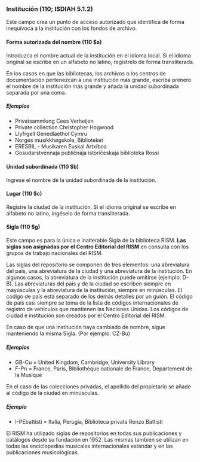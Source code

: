### Institución (110; ISDIAH 5.1.2)
Este campo crea un punto de acceso autorizado que identifica de forma inequívoca a la institución con los fondos de archivo.

#### Forma autorizada del nombre (110 $a)
Introduzca el nombre actual de la institución en el idioma local. Si el idioma original se escribe en un alfabeto no latino, regístrelo de forma transliterada.

En los casos en que las bibliotecas, los archivos o los centros de documentación pertenezcan a una institución más grande, escriba primero el nombre de la institución más grande y añada la unidad subordinada separada por una coma.  

##### Ejemplos
- Privatsammlung Cees Verheijen
- Private collection Christopher Hogwood
- Llyfrgell Genedlaethol Cymru
- Norges musikkhøgskole, Biblioteket
- ERESBIL - Musikaren Euskal Artxiboa
- Gosudarstvennaja publičnaja istoričeskaja biblioteka Rossi

#### Unidad subordinada (110 $b)
Ingrese el nombre de la unidad subordinada de la institución.

#### Lugar (110 $c)
Registre la ciudad de la institución. Si el idioma original se escribe en alfabeto no latino, ingéselo de forma transliterada.

#### Sigla (110 $g)
Este campo es para la única e inalterable Sigla de la biblioteca RISM. **Las siglas son asignadas por el Centro Editorial del RISM** en consulta con los grupos de trabajo nacionales del RISM.

Las siglas del repositorio se componen de tres elementos: una abreviatura del país, una abreviatura de la ciudad y una abreviatura de la institución. En algunos casos, la abreviatura de la institución puede omitirse (ejemplo: D-B). Las abreviaturas del país y de la ciudad se escriben siempre en mayúsculas y la abreviatura de la institución, siempre en minúsculas. El código de país está separado de los demás detalles por un guión. El código de país casi siempre se toma de la lista de códigos internacionales de registro de vehículos que mantienen las Naciones Unidas. Los códigos de ciudad e institución son creados por el Centro Editorial del RISM.

En caso de que una institución haya cambiado de nombre, sigue manteniendo la misma Sigla. (Por ejemplo: CZ-Bu)

##### Ejemplos
- GB-Cu = United Kingdom, Cambridge, University Library
- F-Pn = France, Paris, Bibliothèque nationale de France, Département de la Musique

En el caso de las colecciones privadas, el apellido del propietario se añade al código de la ciudad en minúsculas.

##### Ejemplo  
- I-PEbattisti = Italia, Perugia, Biblioteca privata Renzo Battisti

El RISM ha utilizado siglas de repositorios en todas sus publicaciones y catálogos desde su fundación en 1952. Las mismas también se utilizan en todas las enciclopedias musicales internacionales estándar y en las publicaciones musicológicas.
